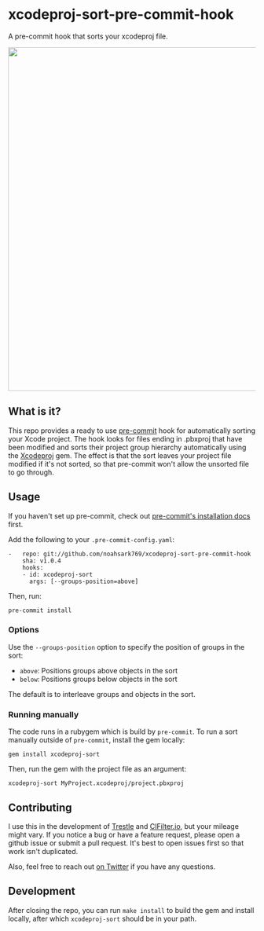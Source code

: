 # xcodeproj-sort-pre-commit-hook
A pre-commit hook that sorts your xcodeproj file.

<img src="https://i.imgur.com/knSvFpV.png" height="700">

## What is it?
This repo provides a ready to use [pre-commit](https://pre-commit.com/) hook for automatically sorting your Xcode project. The hook looks for files ending in .pbxproj that have been modified and sorts their project group hierarchy automatically using the [Xcodeproj](https://github.com/CocoaPods/Xcodeproj/) gem. The effect is that the sort leaves your project file modified if it's not sorted, so that pre-commit won't allow the unsorted file to go through.

## Usage
If you haven't set up pre-commit, check out [pre-commit's installation docs](https://pre-commit.com/#install) first.

Add the following to your `.pre-commit-config.yaml`:

```
-   repo: git://github.com/noahsark769/xcodeproj-sort-pre-commit-hook
    sha: v1.0.4
    hooks:
    - id: xcodeproj-sort
      args: [--groups-position=above]
```

Then, run:

```
pre-commit install
```

### Options
Use the `--groups-position` option to specify the position of groups in the sort:
- `above`: Positions groups above objects in the sort
- `below`: Positions groups below objects in the sort

The default is to interleave groups and objects in the sort.

### Running manually
The code runs in a rubygem which is build by `pre-commit`. To run a sort manually outside of `pre-commit`, install the gem locally:

```
gem install xcodeproj-sort
```

Then, run the gem with the project file as an argument:

```
xcodeproj-sort MyProject.xcodeproj/project.pbxproj
```

## Contributing
I use this in the development of [Trestle](https://itunes.apple.com/us/app/trestle-the-new-sudoku/id1300230302?mt=8) and [CIFilter.io](https://itunes.apple.com/us/app/cifilter-io/id1457458557?mt=8), but your mileage might vary. If you notice a bug or have a feature request, please open a github issue or submit a pull request. It's best to open issues first so that work isn't duplicated.

Also, feel free to reach out [on Twitter](https://twitter.com/noahsark769) if you have any questions.

## Development
After closing the repo, you can run `make install` to build the gem and install locally, after which `xcodeproj-sort` should be in your path.
